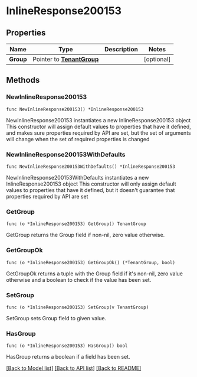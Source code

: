 # InlineResponse200153

## Properties

Name | Type | Description | Notes
------------ | ------------- | ------------- | -------------
**Group** | Pointer to [**TenantGroup**](tenantGroup.md) |  | [optional] 

## Methods

### NewInlineResponse200153

`func NewInlineResponse200153() *InlineResponse200153`

NewInlineResponse200153 instantiates a new InlineResponse200153 object
This constructor will assign default values to properties that have it defined,
and makes sure properties required by API are set, but the set of arguments
will change when the set of required properties is changed

### NewInlineResponse200153WithDefaults

`func NewInlineResponse200153WithDefaults() *InlineResponse200153`

NewInlineResponse200153WithDefaults instantiates a new InlineResponse200153 object
This constructor will only assign default values to properties that have it defined,
but it doesn't guarantee that properties required by API are set

### GetGroup

`func (o *InlineResponse200153) GetGroup() TenantGroup`

GetGroup returns the Group field if non-nil, zero value otherwise.

### GetGroupOk

`func (o *InlineResponse200153) GetGroupOk() (*TenantGroup, bool)`

GetGroupOk returns a tuple with the Group field if it's non-nil, zero value otherwise
and a boolean to check if the value has been set.

### SetGroup

`func (o *InlineResponse200153) SetGroup(v TenantGroup)`

SetGroup sets Group field to given value.

### HasGroup

`func (o *InlineResponse200153) HasGroup() bool`

HasGroup returns a boolean if a field has been set.


[[Back to Model list]](../README.md#documentation-for-models) [[Back to API list]](../README.md#documentation-for-api-endpoints) [[Back to README]](../README.md)



